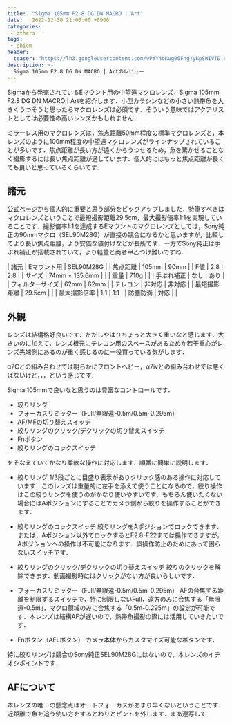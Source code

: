 ```yaml
---
title:  "Sigma 105mm F2.8 DG DN MACRO | Art"
date:   2022-12-30 21:00:00 +0900
categories: 
 - others
tags:
 - ehiem
header:
  teaser: "https://lh3.googleusercontent.com/vPYY4oKug00FngYyKpSWIVTD-xQy0i_Ogxm7TldZXe4X-Ka1ommw6tm4mrZwKQa8YjXb5wSSa22hAnZtU-Pzt3H4wa8rZE6ksRJUlYn1CdXeC-Kioi-LvZNhJyCh4KaTfC05PMCgs"
description: >-
  Sigma 105mm F2.8 DG DN MACRO | Artのレビュー
---
```


Sigmaから発売されているEマウント用の中望遠マクロレンズ，Sigma 105mm F2.8 DG DN MACRO | Artを紹介します．小型カラシンなどの小さい熱帯魚を大きくうつそうと思ったらマクロレンズは必須です．そういう意味ではアクアリストとしては必要性の高いレンズかもしれません．

ミラーレス用のマクロレンズは，焦点距離50mm程度の標準マクロレンズと，本レンズのように100mm程度の中望遠マクロレンズがラインナップされていることが多いです．焦点距離が長い方が遠くからうつせるため，魚を驚かせることなく撮影するには長い焦点距離が適しています．個人的にはもっと焦点距離が長くても良いと思っているくらいです．

## 諸元

[公式ページ](https://www.sigma-global.com/jp/lenses/a020_105_28/)から個人的に重要と思う部分をピックアップしました．特筆すべきはマクロレンズということで最短撮影距離29.5cm，最大撮影倍率1:1を実現していることです．撮影倍率1:1を達成するEマウントのマクロレンズとしては，Sony純正の90mmマクロ（SEL90M28G）が直接の競合になるかと思いますが，比較してより長い焦点距離，より安価な値付けなどが長所です．一方でSony純正は手ぶれ補正が搭載されていて，より軽量と両者甲乙つけ難いですね．

| 諸元             | Eマウント用    | SEL90M28G |
| 焦点距離         | 105mm          | 90mm      |
| F値              | 2.8            | 2.8       |
| サイズ           | 74mm × 135.6mm |           |
| 重量             | 710g           |           |
| 手ぶれ補正       | なし           | あり      |
| フィルターサイズ | 62mm           | 62mm      |
| テレコン         | 非対応         | 非対応    |
| 最短撮影距離     | 29.5cm         |           |
| 最大撮影倍率     | 1:1            | 1:1       |
| 防塵防滴         | 対応           |           |


## 外観

レンズは結構格好良いです．ただしやはりちょっと大きく重いなと感じます．大きいのに加えて，レンズ根元にテレコン用のスペースがあるためか若干重心がレンズ先端側にあるのが重く感じるのに一役買っている気がします．



α7Cとの組み合わせでは明らかにフロントヘビー，α7ivとの組み合わせでは悪くはないけど，，，という感じです．



Sigma 105mmで良いなと思うのは豊富なコントロールです．

- 絞りリング
- フォーカスリミッター（Full/無限遠-0.5m/0.5m-0.295m）
- AF/MFの切り替えスイッチ
- 絞りリングのクリック/デクリックの切り替えスイッチ
- Fnボタン
- 絞りリングのロックスイッチ

をそなえていてかなり柔軟な操作に対応します．順番に簡単に説明します．

- 絞りリング
  1/3段ごとに目盛り表示がありクリック感のある操作に対応しています．このレンズは重量的に左手を添えて使うことになるので，絞り操作はこの絞りリングを使うのがかなり使いやすいです．もちろん使いたくない場合にはAポジションにすることでカメラ側から絞りを操作することができます．
  
- 絞りリングのロックスイッチ
  絞りリングをAポジションでロックできます．または，Aポジション以外でロックするとF2.8-F22までは操作できますが，Aポジションへの操作は不可能になります．誤操作防止のためにあって困らないスイッチです．
  
- 絞りリングのクリック/デクリックの切り替えスイッチ
  絞りのクリックを解除できます．動画撮影時にはクリックがない方が良いらしいです．
  
- フォーカスリミッター（Full/無限遠-0.5m/0.5m-0.295m）
  AFの合焦する距離を制限するスイッチで，特に制限しないFull，遠方のみに合焦する「無限遠-0.5m」，マクロ領域のみに合焦する「0.5m-0.295m」の設定が可能です．本レンズは結構AFが遅いので，熱帯魚撮影の際には活用していきたいです．
  
- Fnボタン（AFLボタン）
  カメラ本体からカスタマイズ可能なボタンです．
  

特に絞りリングは競合のSony純正SEL90M28Gにはないので，本レンズのイチオシポイントです．


## AFについて

本レンズの唯一の懸念点はオートフォーカスがあまり早くないということです．近距離で魚を追う使い方をするとわりとピントを外します．まあ連写して















